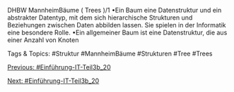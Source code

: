 DHBW MannheimBäume ( Trees )/1
•Ein Baum eine Datenstruktur und ein abstrakter Datentyp, mit dem sich 
hierarchische Strukturen und Beziehungen zwischen Daten abbilden lassen. 
Sie spielen in der Informatik eine besondere Rolle.
•Ein allgemeiner Baum ist eine Datenstruktur, die aus einer Anzahl von Knoten 

   Tags & Topics:
   #Struktur
   #MannheimBäume
   #Strukturen
   #Tree
   #Trees

[Previous: #Einführung-IT-Teil3b_20](Einführung-IT-Teil3b_20.md)

[Next: #Einführung-IT-Teil3b_20](Einführung-IT-Teil3b_20.md)